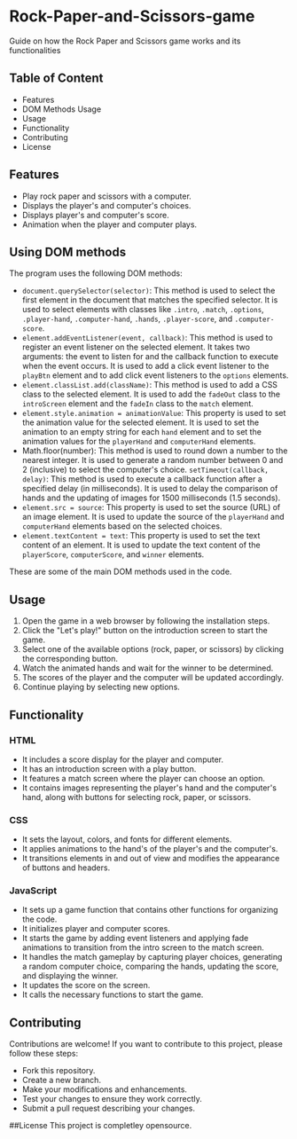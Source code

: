 # Rock-Paper-and-Scissors-game
Guide on how the Rock Paper and Scissors game works and its functionalities

## Table of Content

- Features
- DOM Methods Usage
- Usage
- Functionality
- Contributing
- License

## Features

- Play rock paper and scissors with a computer.
- Displays the player's and computer's choices.
- Displays player's and computer's score.
- Animation when the player and computer plays.

## Using DOM methods

The program uses the following DOM methods:

- `document.querySelector(selector)`: This method is used to select the first element in the document that matches the specified selector. It is used to select elements with classes like `.intro`, `.match`, `.options`, `.player-hand`, `.computer-hand`, `.hands`, `.player-score`, and `.computer-score`.
- `element.addEventListener(event, callback)`: This method is used to register an event listener on the selected element. It takes two arguments: the event to listen for and the callback function to execute when the event occurs. It is used to add a click event listener to the `playBtn` element and to add click event listeners to the `options` elements.
- `element.classList.add(className)`: This method is used to add a CSS class to the selected element. It is used to add the `fadeOut` class to the `introScreen` element and the `fadeIn` class to the `match` element.
- `element.style.animation = animationValue`: This property is used to set the animation value for the selected element. It is used to set the animation to an empty string for each `hand` element and to set the animation values for the `playerHand` and `computerHand` elements.
- Math.floor(number): This method is used to round down a number to the nearest integer. It is used to generate a random number between 0 and 2 (inclusive) to select the computer's choice.
`setTimeout(callback, delay)`: This method is used to execute a callback function after a specified delay (in milliseconds). It is used to delay the comparison of hands and the updating of images for 1500 milliseconds (1.5 seconds).
- `element.src = source`: This property is used to set the source (URL) of an image element. It is used to update the source of the `playerHand` and `computerHand` elements based on the selected choices.
- `element.textContent = text`: This property is used to set the text content of an element. It is used to update the text content of the `playerScore`, `computerScore`, and `winner` elements.

These are some of the main DOM methods used in the code.

## Usage

1. Open the game in a web browser by following the installation steps.
2. Click the "Let's play!" button on the introduction screen to start the game.
3. Select one of the available options (rock, paper, or scissors) by clicking the corresponding button.
4. Watch the animated hands and wait for the winner to be determined.
5. The scores of the player and the computer will be updated accordingly.
6. Continue playing by selecting new options.

## Functionality

### HTML
- It includes a score display for the player and computer.
- It has an introduction screen with a play button.
- It features a match screen where the player can choose an option.
- It contains images representing the player's hand and the computer's hand, along with buttons for selecting rock, paper, or scissors.

### CSS
- It sets the layout, colors, and fonts for different elements.
- It applies animations to the hand's of the player's and the computer's.
- It transitions elements in and out of view and modifies the appearance of buttons and headers.

### JavaScript
- It sets up a game function that contains other functions for organizing the code.
- It initializes player and computer scores.
- It starts the game by adding event listeners and applying fade animations to transition from the intro screen to the match screen.
- It handles the match gameplay by capturing player choices, generating a random computer choice, comparing the hands, updating the score, and displaying the winner.
- It updates the score on the screen.
- It calls the necessary functions to start the game.

## Contributing
Contributions are welcome! If you want to contribute to this project, please follow these steps:

- Fork this repository. 
- Create a new branch.
- Make your modifications and enhancements.
- Test your changes to ensure they work correctly.
- Submit a pull request describing your changes.

##License
This project is completley opensource. 
